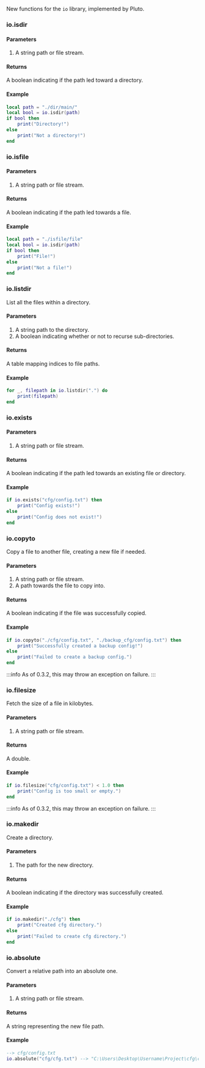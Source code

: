 New functions for the `io` library, implemented by Pluto.
### io.isdir
#### Parameters
1. A string path or file stream.
#### Returns
A boolean indicating if the path led toward a directory.
#### Example
```lua showLineNumbers title="Example Usage"
local path = "./dir/main/"
local bool = io.isdir(path)
if bool then
    print("Directory!")
else
    print("Not a directory!")
end
```
### io.isfile
#### Parameters
1. A string path or file stream.
#### Returns
A boolean indicating if the path led towards a file.
#### Example
```lua showLineNumbers title="Example Usage"
local path = "./isfile/file"
local bool = io.isdir(path)
if bool then
    print("File!")
else
    print("Not a file!")
end
```
### io.listdir
List all the files within a directory.
#### Parameters
1. A string path to the directory.
2. A boolean indicating whether or not to recurse sub-directories.
#### Returns
A table mapping indices to file paths.
#### Example
```lua showLineNumbers title="Example Usage"
for _, filepath in io.listdir(".") do
    print(filepath)
end
```
### io.exists
#### Parameters
1. A string path or file stream.
#### Returns
A boolean indicating if the path led towards an existing file or directory.
#### Example
```lua showLineNumbers title="Example Usage"
if io.exists("cfg/config.txt") then
    print("Config exists!")
else
    print("Config does not exist!")
end
```
### io.copyto
Copy a file to another file, creating a new file if needed.
#### Parameters
1. A string path or file stream.
2. A path towards the file to copy into.
#### Returns
A boolean indicating if the file was successfully copied.
#### Example
```lua showLineNumbers title="Example Usage"
if io.copyto("./cfg/config.txt", "./backup_cfg/config.txt") then
    print("Successfully created a backup config!")
else
    print("Failed to create a backup config.")
end
```
:::info
As of 0.3.2, this may throw an exception on failure.
:::
### io.filesize
Fetch the size of a file in kilobytes.
#### Parameters
1. A string path or file stream.
#### Returns
A double.
#### Example
```lua showLineNumbers title="Example Usage"
if io.filesize("cfg/config.txt") < 1.0 then
    print("Config is too small or empty.")
end
```
:::info
As of 0.3.2, this may throw an exception on failure.
:::
### io.makedir
Create a directory.
#### Parameters
1. The path for the new directory.
#### Returns
A boolean indicating if the directory was successfully created.
#### Example
```lua showLineNumbers title="Example Usage"
if io.makedir("./cfg") then
    print("Created cfg directory.")
else
    print("Failed to create cfg directory.")
end
```
### io.absolute
Convert a relative path into an absolute one.
#### Parameters
1. A string path or file stream.
#### Returns
A string representing the new file path.
#### Example
```lua showLineNumbers title="Example Usage"
--> cfg/config.txt
io.absolute("cfg/cfg.txt") --> "C:\Users\Desktop\Username\Project\cfg\cfg.txt"
```